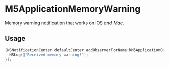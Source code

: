 # M5ApplicationMemoryWarning

Memory warning notification that works on iOS *and Mac*.

## Usage

```objective-c
[NSNotificationCenter.defaultCenter addObserverForName:kM5ApplicationDidReceiveMemoryWarningNotification object:nil queue:nil usingBlock:^(NSNotification *note) {
  NSLog(@"Received memory warning!");        
}];
```
